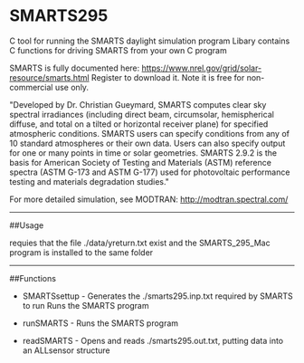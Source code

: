 # SMARTS295
C tool for running the SMARTS daylight simulation program
Libary contains C functions for driving SMARTS from your own C program

SMARTS is fully documented here: https://www.nrel.gov/grid/solar-resource/smarts.html
Register to download it. Note it is free for non-commercial use only.

"Developed by Dr. Christian Gueymard, SMARTS computes clear sky spectral irradiances (including direct beam, circumsolar, hemispherical diffuse, and total on a tilted or horizontal receiver plane) for specified atmospheric conditions. SMARTS users can specify conditions from any of 10 standard atmospheres or their own data. Users can also specify output for one or many points in time or solar geometries. SMARTS 2.9.2 is the basis for American Society of Testing and Materials (ASTM) reference spectra (ASTM G-173 and ASTM G-177) used for photovoltaic performance testing and materials degradation studies."

For more detailed simulation, see MODTRAN: http://modtran.spectral.com/

*********************************

##Usage

requies that the file ./data/yreturn.txt exist and the SMARTS_295_Mac program is installed to the same folder

*********************************

##Functions

- SMARTSsettup - Generates the ./smarts295.inp.txt required by SMARTS to run Runs the SMARTS program

- runSMARTS - Runs the SMARTS program

- readSMARTS - Opens and reads ./smarts295.out.txt, putting data into an ALLsensor structure
